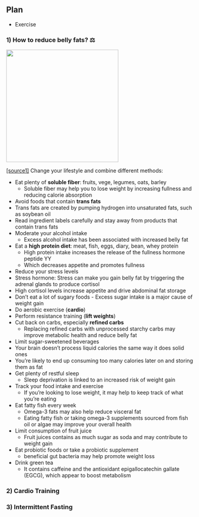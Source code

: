 ## Plan
- Exercise


### 1) How to reduce belly fats? ⚖️
<img src="https://fieldoffitness.com/wp-content/uploads/2018/05/Fotolia_59528226_Subscription_Monthly_M.jpg" width="300"/>

[[source1]](https://www.healthline.com/nutrition/20-tips-to-lose-belly-fat) Change your lifestyle and combine different methods:
- Eat plenty of **soluble fiber**: fruits, vege, legumes, oats, barley
  - Soluble fiber may help you to lose weight by increasing fullness and reducing calorie absorption 
- Avoid foods that contain **trans fats**
 - Trans fats are created by pumping hydrogen into unsaturated fats, such as soybean oil 
 - Read ingredient labels carefully and stay away from products that contain trans fats
- Moderate your alcohol intake
  - Excess alcohol intake has been associated with increased belly fat 
- Eat a **high protein diet**: meat, fish, eggs, diary, bean, whey protein
  - High protein intake increases the release of the fullness hormone peptide YY
  - Which decreases appetite and promotes fullness 
- Reduce your stress levels
 - Stress hormone: Stress can make you gain belly fat by triggering the adrenal glands to produce cortisol
 - High cortisol levels increase appetite and drive abdominal fat storage  
- Don’t eat a lot of sugary foods - Excess sugar intake is a major cause of weight gain 
- Do aerobic exercise (**cardio**)
- Perform resistance training (**lift weights**)
- Cut back on carbs, especially **refined carbs**  
  - Replacing refined carbs with unprocessed starchy carbs may improve metabolic health and reduce belly fat
- Limit sugar-sweetened beverages
 - Your brain doesn’t process liquid calories the same way it does solid ones 
 - You’re likely to end up consuming too many calories later on and storing them as fat
- Get plenty of restful sleep
  - Sleep deprivation is linked to an increased risk of weight gain 
- Track your food intake and exercise
  - If you’re looking to lose weight, it may help to keep track of what you’re eating
- Eat fatty fish every week
  - Omega-3 fats may also help reduce visceral fat 
  - Eating fatty fish or taking omega-3 supplements sourced from fish oil or algae may improve your overall health
- Limit consumption of fruit juice
  - Fruit juices contains as much sugar as soda and may contribute to weight gain
- Eat probiotic foods or take a probiotic supplement
  - beneficial gut bacteria may help promote weight loss 
- Drink green tea
  - It contains caffeine and the antioxidant epigallocatechin gallate (EGCG), which appear to boost metabolism

### 2) Cardio Training


### 3) Intermittent Fasting 





